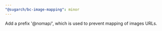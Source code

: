 ```yaml
---
"@sugarch/bc-image-mapping": minor
---
```


Add a prefix '@nomap/', which is used to prevent mapping of images URLs.
